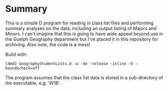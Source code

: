 Summary
=======

This is a simple D program for reading in class list files and performing summary analyses on the data, including an output listing of Majors and Minors. I can't imagine that this is going to have wide appeal beyond use in the Guelph Geography department but I've placed it in this repository for archiving. Also note, the code is a mess!

Build with:

```
ldmd2 GeographyStudentLists.d -w -de -release -inline -O -boundscheck=off
```

The program assumes that the class list data is stored in a sub-directory of the executable, e.g. 'W18'.
